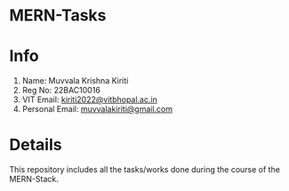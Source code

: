 # MERN-Tasks

# Info
1) Name: Muvvala Krishna Kiriti
2) Reg No: 22BAC10016
3) VIT Email: kiriti2022@vitbhopal.ac.in
4) Personal Email: muvvalakiriti@gmail.com

# Details
This repository includes all the tasks/works done during the course of the MERN-Stack.


